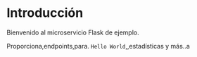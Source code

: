 # Introducción

Bienvenido al microservicio Flask de ejemplo.

Proporciona,endpoints,para. `Hello World`,,estadísticas y más..a